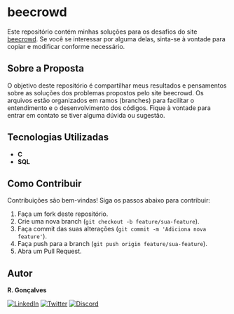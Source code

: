 # beecrowd

Este repositório contém minhas soluções para os desafios do site [beecrowd](https://www.beecrowd.com.br). Se você se interessar por alguma delas, sinta-se à vontade para copiar e modificar conforme necessário.

## Sobre a Proposta

O objetivo deste repositório é compartilhar meus resultados e pensamentos sobre as soluções dos problemas propostos pelo site beecrowd. Os arquivos estão organizados em ramos (branches) para facilitar o entendimento e o desenvolvimento dos códigos. Fique à vontade para entrar em contato se tiver alguma dúvida ou sugestão.

## Tecnologias Utilizadas

- **C**
- **SQL**

## Como Contribuir

Contribuições são bem-vindas! Siga os passos abaixo para contribuir:

1. Faça um fork deste repositório.
2. Crie uma nova branch (`git checkout -b feature/sua-feature`).
3. Faça commit das suas alterações (`git commit -m 'Adiciona nova feature'`).
4. Faça push para a branch (`git push origin feature/sua-feature`).
5. Abra um Pull Request.

## Autor

**R. Gonçalves**

[![LinkedIn](https://img.shields.io/badge/LinkedIn-0077B5?style=for-the-badge&logo=linkedin&logoColor=white)](https://www.linkedin.com/in/unic-ri/)
[![Twitter](https://img.shields.io/badge/Twitter-1DA1F2?style=for-the-badge&logo=twitter&logoColor=white)](https://twitter.com/unic_ri)
[![Discord](https://img.shields.io/badge/Discord-7289DA?style=for-the-badge&logo=discord&logoColor=white)](https://discord.com/users/210427541956198400)
